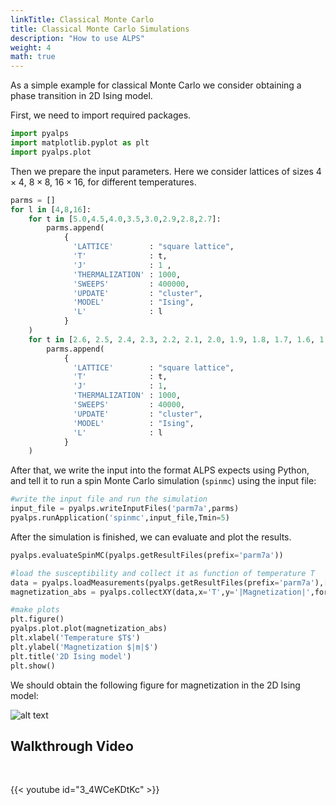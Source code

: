 ```yaml
---
linkTitle: Classical Monte Carlo
title: Classical Monte Carlo Simulations
description: "How to use ALPS"
weight: 4
math: true
---
```


As a simple example for classical Monte Carlo we consider obtaining a phase transition in
2D Ising model.

First, we need to import required packages.

```Python
import pyalps
import matplotlib.pyplot as plt
import pyalps.plot
```

Then we prepare the input parameters. Here we consider lattices of sizes $4\times 4$, $8\times 8$, $16\times 16$, for different temperatures.

```Python
parms = []
for l in [4,8,16]:
    for t in [5.0,4.5,4.0,3.5,3.0,2.9,2.8,2.7]:
        parms.append(
            {
              'LATTICE'        : "square lattice",
              'T'              : t,
              'J'              : 1 ,
              'THERMALIZATION' : 1000,
              'SWEEPS'         : 400000,
              'UPDATE'         : "cluster",
              'MODEL'          : "Ising",
              'L'              : l
            }
    )
    for t in [2.6, 2.5, 2.4, 2.3, 2.2, 2.1, 2.0, 1.9, 1.8, 1.7, 1.6, 1.5, 1.2]:
        parms.append(
            {
              'LATTICE'        : "square lattice",
              'T'              : t,
              'J'              : 1,
              'THERMALIZATION' : 1000,
              'SWEEPS'         : 40000,
              'UPDATE'         : "cluster",
              'MODEL'          : "Ising",
              'L'              : l
            }
    )
```
After that, we write the input into the format ALPS expects using Python, and tell it to run a spin Monte Carlo simulation (`spinmc`) using the input file:
```Python
#write the input file and run the simulation
input_file = pyalps.writeInputFiles('parm7a',parms)
pyalps.runApplication('spinmc',input_file,Tmin=5)
```

After the simulation is finished, we can evaluate and plot the results.
```Python
pyalps.evaluateSpinMC(pyalps.getResultFiles(prefix='parm7a'))

#load the susceptibility and collect it as function of temperature T
data = pyalps.loadMeasurements(pyalps.getResultFiles(prefix='parm7a'),['|Magnetization|'])
magnetization_abs = pyalps.collectXY(data,x='T',y='|Magnetization|',foreach=['L'])

#make plots
plt.figure()
pyalps.plot.plot(magnetization_abs)
plt.xlabel('Temperature $T$')
plt.ylabel('Magnetization $|m|$')
plt.title('2D Ising model')
plt.show()
```

We should obtain the following figure for magnetization in the 2D Ising model:

![alt text](/figs/Ising_2D_m.png)


## Walkthrough Video

<br>

{{< youtube id="3_4WCeKDtKc" >}}

